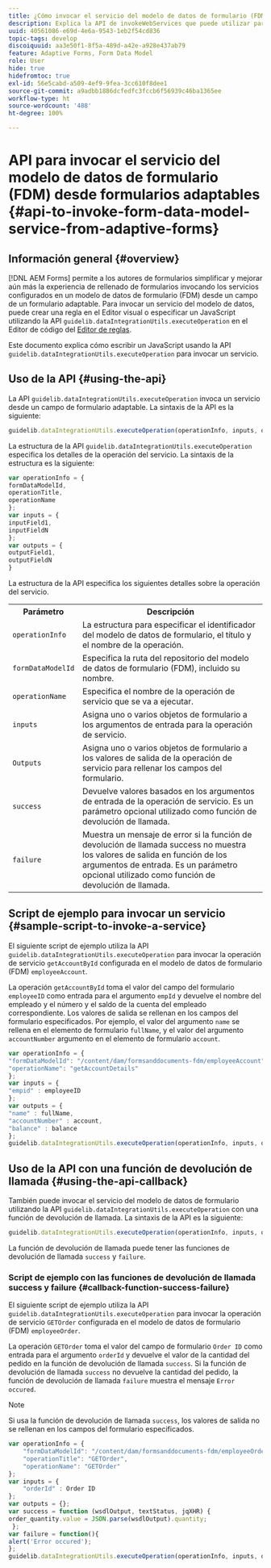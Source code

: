 ```yaml
---
title: ¿Cómo invocar el servicio del modelo de datos de formulario (FDM) desde formularios adaptables utilizando API?
description: Explica la API de invokeWebServices que puede utilizar para invocar servicios web escritos en WSDL desde un campo de un formulario adaptable.
uuid: 40561086-e69d-4e6a-9543-1eb2f54cd836
topic-tags: develop
discoiquuid: aa3e50f1-8f5a-489d-a42e-a928e437ab79
feature: Adaptive Forms, Form Data Model
role: User
hide: true
hidefromtoc: true
exl-id: 56e5cabd-a509-4ef9-9fea-3cc610f8dee1
source-git-commit: a9adbb1886dcfedfc3fccb6f56939c46ba1365ee
workflow-type: ht
source-wordcount: '488'
ht-degree: 100%

---
```


# API para invocar el servicio del modelo de datos de formulario (FDM) desde formularios adaptables {#api-to-invoke-form-data-model-service-from-adaptive-forms}

## Información general {#overview}

[!DNL AEM Forms] permite a los autores de formularios simplificar y mejorar aún más la experiencia de rellenado de formularios invocando los servicios configurados en un modelo de datos de formulario (FDM) desde un campo de un formulario adaptable. Para invocar un servicio del modelo de datos, puede crear una regla en el Editor visual o especificar un JavaScript utilizando la API `guidelib.dataIntegrationUtils.executeOperation` en el Editor de código del [Editor de reglas](rule-editor.md).

Este documento explica cómo escribir un JavaScript usando la API `guidelib.dataIntegrationUtils.executeOperation` para invocar un servicio.

## Uso de la API {#using-the-api}

La API `guidelib.dataIntegrationUtils.executeOperation` invoca un servicio desde un campo de formulario adaptable. La sintaxis de la API es la siguiente:

```javascript
guidelib.dataIntegrationUtils.executeOperation(operationInfo, inputs, outputs)
```

La estructura de la API `guidelib.dataIntegrationUtils.executeOperation` especifica los detalles de la operación del servicio. La sintaxis de la estructura es la siguiente:

```javascript
var operationInfo = {
formDataModelId,
operationTitle,
operationName
};
var inputs = {
inputField1,
inputFieldN
};
var outputs = {
outputField1,
outputFieldN
}
```

La estructura de la API especifica los siguientes detalles sobre la operación del servicio.

<table>
 <tbody>
  <tr>
   <th>Parámetro</th>
   <th>Descripción</th>
  </tr>
  <tr>
   <td><code>operationInfo</code></td>
   <td>La estructura para especificar el identificador del modelo de datos de formulario, el título y el nombre de la operación.</td>
  </tr>
  <tr>
   <td><code>formDataModelId</code></td>
   <td>Especifica la ruta del repositorio del modelo de datos de formulario (FDM), incluido su nombre.</td>
  </tr>
  <tr>
   <td><code>operationName</code></td>
   <td>Especifica el nombre de la operación de servicio que se va a ejecutar.</td>
  </tr>
  <tr>
   <td><code>inputs</code></td>
   <td>Asigna uno o varios objetos de formulario a los argumentos de entrada para la operación de servicio.</td>
  </tr>
  <tr>
   <td><code>Outputs</code></td>
   <td>Asigna uno o varios objetos de formulario a los valores de salida de la operación de servicio para rellenar los campos del formulario.<br /> </td>
  </tr>
  <tr>
   <td><code>success</code></td>
   <td>Devuelve valores basados en los argumentos de entrada de la operación de servicio. Es un parámetro opcional utilizado como función de devolución de llamada.<br /> </td>
  </tr>
  <tr>
   <td><code>failure</code></td>
   <td>Muestra un mensaje de error si la función de devolución de llamada success no muestra los valores de salida en función de los argumentos de entrada. Es un parámetro opcional utilizado como función de devolución de llamada.<br /> </td>
  </tr>
 </tbody>
</table>

## Script de ejemplo para invocar un servicio {#sample-script-to-invoke-a-service}

El siguiente script de ejemplo utiliza la API `guidelib.dataIntegrationUtils.executeOperation` para invocar la operación de servicio `getAccountById` configurada en el modelo de datos de formulario (FDM) `employeeAccount`.

La operación `getAccountById` toma el valor del campo del formulario `employeeID` como entrada para el argumento `empId` y devuelve el nombre del empleado y el número y el saldo de la cuenta del empleado correspondiente. Los valores de salida se rellenan en los campos del formulario especificados. Por ejemplo, el valor del argumento `name` se rellena en el elemento de formulario `fullName`, y el valor del argumento `accountNumber` argumento en el elemento de formulario `account`.

```javascript
var operationInfo = {
"formDataModelId": "/content/dam/formsanddocuments-fdm/employeeAccount",
"operationName": "getAccountDetails"
};
var inputs = {
"empid" : employeeID
};
var outputs = {
"name" : fullName,
"accountNumber" : account,
"balance" : balance
};
guidelib.dataIntegrationUtils.executeOperation(operationInfo, inputs, outputs);
```

## Uso de la API con una función de devolución de llamada {#using-the-api-callback}

También puede invocar el servicio del modelo de datos de formulario utilizando la API `guidelib.dataIntegrationUtils.executeOperation` con una función de devolución de llamada. La sintaxis de la API es la siguiente:

```javascript
guidelib.dataIntegrationUtils.executeOperation(operationInfo, inputs, outputs, callbackFunction)
```

La función de devolución de llamada puede tener las funciones de devolución de llamada `success` y `failure`.

### Script de ejemplo con las funciones de devolución de llamada success y failure {#callback-function-success-failure}

El siguiente script de ejemplo utiliza la API `guidelib.dataIntegrationUtils.executeOperation` para invocar la operación de servicio `GETOrder` configurada en el modelo de datos de formulario (FDM) `employeeOrder`.

La operación `GETOrder` toma el valor del campo de formulario `Order ID` como entrada para el argumento `orderId` y devuelve el valor de la cantidad del pedido en la función de devolución de llamada `success`. Si la función de devolución de llamada `success` no devuelve la cantidad del pedido, la función de devolución de llamada `failure` muestra el mensaje `Error occured`.

>[!NOTE]
>
> Si usa la función de devolución de llamada `success`, los valores de salida no se rellenan en los campos del formulario especificados.

```javascript
var operationInfo = {
    "formDataModelId": "/content/dam/formsanddocuments-fdm/employeeOrder",
    "operationTitle": "GETOrder",
    "operationName": "GETOrder"
};
var inputs = {
    "orderId" : Order ID
};
var outputs = {};
var success = function (wsdlOutput, textStatus, jqXHR) {
order_quantity.value = JSON.parse(wsdlOutput).quantity;
 };
var failure = function(){
alert('Error occured');
};
guidelib.dataIntegrationUtils.executeOperation(operationInfo, inputs, outputs, success, failure);
```
